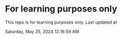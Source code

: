 # For learning purposes only
This repo is for learning purposes only.
Last updated at

Saturday, May 25, 2024 12:16:59 AM

